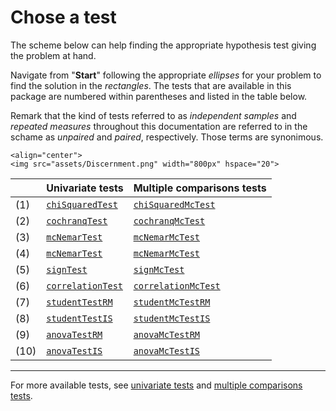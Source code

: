 # Chose a test

The scheme below can help finding the appropriate hypothesis test giving the problem at hand.

Navigate from "**Start**" following the appropriate *ellipses* for your problem to find the solution 
in the *rectangles*. The tests that are available in this package are numbered within parentheses
and listed in the table below.

Remark that the kind of tests referred to as *independent samples* and *repeated measures* throughout this documentation are referred to in the schame as *unpaired* and *paired*, respectively. Those terms are synonimous.

```@raw html
<align="center">
<img src="assets/Discernment.png" width="800px" hspace="20">
```


|     | Univariate tests          | Multiple comparisons tests | 
|:----|:--------------------------|:---------------------------|
| (1) | [`chiSquaredTest`](@ref)  | [`chiSquaredMcTest`](@ref) |
| (2) | [`cochranqTest`](@ref)    | [`cochranqMcTest`](@ref)   |
| (3) | [`mcNemarTest`](@ref)     | [`mcNemarMcTest`](@ref)    |
| (4) | [`mcNemarTest`](@ref)     | [`mcNemarMcTest`](@ref)    |
| (5) | [`signTest`](@ref)        | [`signMcTest`](@ref)       |
| (6) | [`correlationTest`](@ref) | [`correlationMcTest`](@ref)|
| (7) | [`studentTestRM`](@ref)   | [`studentMcTestRM`](@ref)  |
| (8) | [`studentTestIS`](@ref)   | [`studentMcTestIS`](@ref)  |
| (9) | [`anovaTestRM`](@ref)     | [`anovaMcTestRM`](@ref)    |
| (10)| [`anovaTestIS`](@ref)     | [`anovaMcTestIS`](@ref)    |

---

For more available tests, see [univariate tests](@ref "Univariate tests")
and [multiple comparisons tests](@ref "Multiple comparisons tests").



